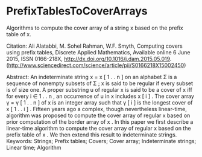 # PrefixTablesToCoverArrays
Algorithms to compute the cover array of  a  string x based on the prefix table of x.

Citation: 
Ali Alatabbi, M. Sohel Rahman, W.F. Smyth, Computing covers using prefix tables, Discrete Applied Mathematics, Available online 6 June 2015, ISSN 0166-218X, http://dx.doi.org/10.1016/j.dam.2015.05.019.
(http://www.sciencedirect.com/science/article/pii/S0166218X15002450)

Abstract:
An indeterminate string x = x [ 1 . . n ] on an alphabet Σ is a sequence of nonempty subsets of Σ ; x is said to be regular if every subset is of size one. A proper substring u of regular x is said to be a cover of x iff for every i ∈ 1 . . n , an occurrence of u in x includes x [ i ] . The cover array γ = γ [ 1 . . n ] of x is an integer array such that γ [ i ] is the longest cover of x [ 1 . . i ] . Fifteen years ago a complex, though nevertheless linear-time, algorithm was proposed to compute the cover array of regular x based on prior computation of the border array of x . In this paper we first describe a linear-time algorithm to compute the cover array of regular x based on the prefix table of x . We then extend this result to indeterminate strings.
Keywords: Strings; Prefix tables; Covers; Cover array; Indeterminate strings; Linear time; Algorithm



